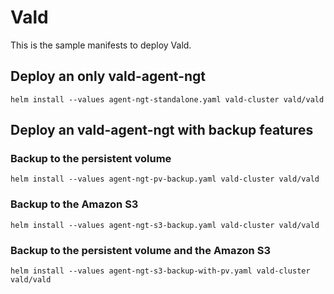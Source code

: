 # Vald

This is the sample manifests to deploy Vald.

## Deploy an only vald-agent-ngt

```
helm install --values agent-ngt-standalone.yaml vald-cluster vald/vald
```

## Deploy an vald-agent-ngt with backup features

### Backup to the persistent volume

```
helm install --values agent-ngt-pv-backup.yaml vald-cluster vald/vald
```

### Backup to the Amazon S3

```
helm install --values agent-ngt-s3-backup.yaml vald-cluster vald/vald
```

### Backup to the persistent volume and the Amazon S3

```
helm install --values agent-ngt-s3-backup-with-pv.yaml vald-cluster vald/vald
```
